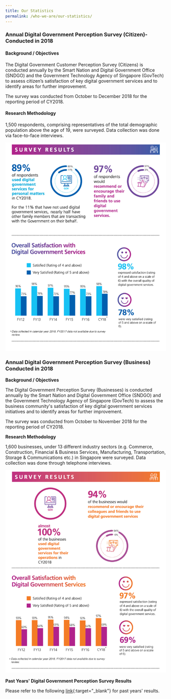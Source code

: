 ```yaml
---
title: Our Statistics
permalink: /who-we-are/our-statistics/
---
```

### **Annual Digital Government Perception Survey (Citizen)- Conducted in 2018**

#### **Background / Objectives**
The Digital Government Customer Perception Survey (Citizens) is conducted annually by the Smart Nation and Digital Government Office (SNDGO) and the Government Technology Agency of Singapore (GovTech) to assess citizen’s satisfaction of key digital government services and to identify areas for further improvement.

The survey was conducted from October to December 2018 for the reporting period of CY2018.

#### **Research Methodology**

1,500 respondents, comprising representatives of the total demographic population above the age of 19, were surveyed. Data collection was done via face-to-face interviews.

![Digital Government Perception Survey 2018 for Citizens by GovTech](/images/our-statistics/Digital-Government-Perception-2018-Citizen-GovTech-Smart-Nation-survey.jpg)
### **Annual Digital Government Perception Survey (Business) Conducted in 2018**

**Background / Objectives**

The Digital Government Perception Survey (Businesses) is conducted annually by the Smart Nation and Digital Government Office (SNDGO) and the Government Technology Agency of Singapore (GovTech) to assess the business community's satisfaction of key digital government services initiatives and to identify areas for further improvement.

The survey was conducted from October to November 2018 for the reporting period of CY2018.

**Research Methodology**

1,600 businesses, under 13 different industry sectors (e.g. Commerce, Construction, Financial & Business Services, Manufacturing, Transportation, Storage & Communications etc.) in Singapore were surveyed. Data collection was done through telephone interviews.

![Digital Government Perception Survey 2018 for Business by GovTech](/images/our-statistics/Digital-Government-Perception-2018-Business-GovTech-Smart-Nation-study3.jpg)


**Past Years' Digital Government Perception Survey Results**

Please refer to the following [link](/digital-government-perception-survey/){:target="_blank"} for past years' results.
